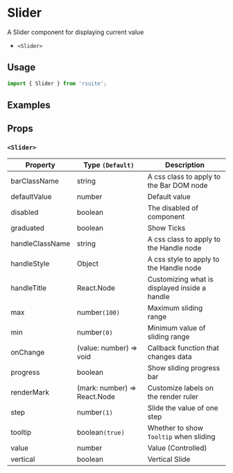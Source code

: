 # Slider

A Slider component for displaying current value

* `<Slider>`

## Usage

```js
import { Slider } from 'rsuite';
```

## Examples

<!--{demo}-->

## Props

### `<Slider>`

| Property        | Type `(Default)`             | Description                                   |
| --------------- | ---------------------------- | --------------------------------------------- |
| barClassName    | string                       | A css class to apply to the Bar DOM node      |
| defaultValue    | number                       | Default value                                 |
| disabled        | boolean                      | The disabled of component                     |
| graduated       | boolean                      | Show Ticks                                    |
| handleClassName | string                       | A css class to apply to the Handle node       |
| handleStyle     | Object                       | A css style to apply to the Handle node       |
| handleTitle     | React.Node                   | Customizing what is displayed inside a handle |
| max             | number`(100)`                | Maximum sliding range                         |
| min             | number`(0)`                  | Minimum value of sliding range                |
| onChange        | (value: number) => void      | Callback function that changes data           |
| progress        | boolean                      | Show sliding progress bar                     |
| renderMark      | (mark: number) => React.Node | Customize labels on the render ruler          |
| step            | number`(1)`                  | Slide the value of one step                   |
| tooltip         | boolean`(true)`              | Whether to show `Tooltip` when sliding        |
| value           | number                       | Value (Controlled)                            |
| vertical        | boolean                      | Vertical Slide                                |
